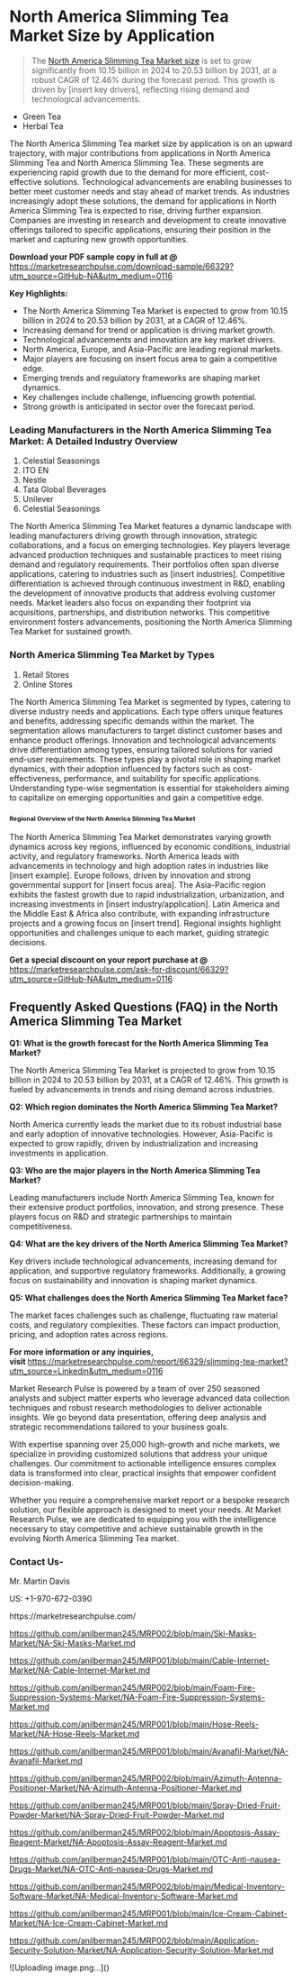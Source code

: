 <h1>North America Slimming Tea Market&nbsp;Size by Application</h1><blockquote><p>The <a href="https://marketresearchpulse.com/download-sample/66329?utm_source=GitHub-NA&amp;utm_medium=0116">North America Slimming Tea Market size</a> is set to grow significantly from 10.15 billion in 2024 to 20.53 billion by 2031, at a robust CAGR of 12.46% during the forecast period. This growth is driven by [insert key drivers], reflecting rising demand and technological advancements.</p></blockquote><ul><li>Green Tea<li> Herbal Tea</li></ul><p>The North America Slimming Tea market size by application is on an upward trajectory, with major contributions from applications in North America Slimming Tea and North America Slimming Tea. These segments are experiencing rapid growth due to the demand for more efficient, cost-effective solutions. Technological advancements are enabling businesses to better meet customer needs and stay ahead of market trends. As industries increasingly adopt these solutions, the demand for applications in North America Slimming Tea is expected to rise, driving further expansion. Companies are investing in research and development to create innovative offerings tailored to specific applications, ensuring their position in the market and capturing new growth opportunities.</p><p><strong>Download your PDF sample copy in full at @ </strong><a href="https://marketresearchpulse.com/download-sample/66329?utm_source=GitHub-NA&amp;utm_medium=0116">https://marketresearchpulse.com/download-sample/66329?utm_source=GitHub-NA&amp;utm_medium=0116</a></p><p><strong>Key Highlights: </strong></p><ul><li>The North America Slimming Tea Market is expected to grow from 10.15 billion in 2024 to 20.53 billion by 2031, at a CAGR of 12.46%.</li><li>Increasing demand for trend or application is driving market growth.</li><li>Technological advancements and innovation are key market drivers.</li><li>North America, Europe, and Asia-Pacific are leading regional markets.</li><li>Major players are focusing on insert focus area to gain a competitive edge.</li><li>Emerging trends and regulatory frameworks are shaping market dynamics.</li><li>Key challenges include challenge, influencing growth potential.</li><li>Strong growth is anticipated in sector over the forecast period.</li></ul><h3>Leading Manufacturers in the North America Slimming Tea Market: A Detailed Industry Overview</h3><ol><li>Celestial Seasonings</li><li>ITO EN</li><li>Nestle</li><li>Tata Global Beverages</li><li>Unilever</li><li>Celestial Seasonings</li></ol><div class="flex max-w-full flex-col flex-grow"><div class="min-h-8 text-message flex w-full flex-col items-end gap-2 whitespace-normal break-words [.text-message+&amp;]:mt-5" dir="auto" data-message-author-role="assistant" data-message-id="fd8432e4-4910-450d-b182-61b7bfb0a01f" data-message-model-slug="gpt-4o"><div class="flex w-full flex-col gap-1 empty:hidden first:pt-[3px]"><div class="markdown prose w-full break-words dark:prose-invert light"><p>The North America Slimming Tea Market features a dynamic landscape with leading manufacturers driving growth through innovation, strategic collaborations, and a focus on emerging technologies. Key players leverage advanced production techniques and sustainable practices to meet rising demand and regulatory requirements. Their portfolios often span diverse applications, catering to industries such as [insert industries]. Competitive differentiation is achieved through continuous investment in R&amp;D, enabling the development of innovative products that address evolving customer needs. Market leaders also focus on expanding their footprint via acquisitions, partnerships, and distribution networks. This competitive environment fosters advancements, positioning the North America Slimming Tea Market for sustained growth.</p></div></div></div></div><h3>North America Slimming Tea Market by Types</h3><ol><li>Retail Stores<li> Online Stores</li></ol><div class="flex max-w-full flex-col flex-grow"><div class="min-h-8 text-message flex w-full flex-col items-end gap-2 whitespace-normal break-words [.text-message+&amp;]:mt-5" dir="auto" data-message-author-role="assistant" data-message-id="084470be-0bb7-4664-bddf-5156b4f41249" data-message-model-slug="gpt-4o-mini"><div class="flex w-full flex-col gap-1 empty:hidden first:pt-[3px]"><div class="markdown prose w-full break-words dark:prose-invert light"><p>The North America Slimming Tea Market is segmented by types, catering to diverse industry needs and applications. Each type offers unique features and benefits, addressing specific demands within the market. The segmentation allows manufacturers to target distinct customer bases and enhance product offerings. Innovation and technological advancements drive differentiation among types, ensuring tailored solutions for varied end-user requirements. These types play a pivotal role in shaping market dynamics, with their adoption influenced by factors such as cost-effectiveness, performance, and suitability for specific applications. Understanding type-wise segmentation is essential for stakeholders aiming to capitalize on emerging opportunities and gain a competitive edge.</p></div></div></div></div><h3><span style="font-size: 11px;">Regional Overview of the North America Slimming Tea Market</span></h3><div class="flex max-w-full flex-col flex-grow"><div class="min-h-8 text-message flex w-full flex-col items-end gap-2 whitespace-normal break-words [.text-message+&amp;]:mt-5" dir="auto" data-message-author-role="assistant" data-message-id="e9038762-ce64-4e30-91c9-9bd413514231" data-message-model-slug="gpt-4o-mini"><div class="flex w-full flex-col gap-1 empty:hidden first:pt-[3px]"><div class="markdown prose w-full break-words dark:prose-invert light"><p>The North America Slimming Tea Market demonstrates varying growth dynamics across key regions, influenced by economic conditions, industrial activity, and regulatory frameworks. North America leads with advancements in technology and high adoption rates in industries like [insert example]. Europe follows, driven by innovation and strong governmental support for [insert focus area]. The Asia-Pacific region exhibits the fastest growth due to rapid industrialization, urbanization, and increasing investments in [insert industry/application]. Latin America and the Middle East &amp; Africa also contribute, with expanding infrastructure projects and a growing focus on [insert trend]. Regional insights highlight opportunities and challenges unique to each market, guiding strategic decisions.</p></div></div></div></div><p><strong>Get a special discount on your report purchase at @ </strong><a href="https://marketresearchpulse.com/ask-for-discount/66329?utm_source=GitHub-NA&amp;utm_medium=0116">https://marketresearchpulse.com/ask-for-discount/66329?utm_source=GitHub-NA&amp;utm_medium=0116</a></p><h2>Frequently Asked Questions (FAQ) in the North America Slimming Tea Market</h2><p><strong>Q1: What is the growth forecast for the North America Slimming Tea Market?</strong></p><p>The North America Slimming Tea Market is projected to grow from 10.15 billion in 2024 to 20.53 billion by 2031, at a CAGR of 12.46%. This growth is fueled by advancements in trends and rising demand across industries.</p><p><strong>Q2: Which region dominates the North America Slimming Tea Market?</strong></p><p>North America currently leads the market due to its robust industrial base and early adoption of innovative technologies. However, Asia-Pacific is expected to grow rapidly, driven by industrialization and increasing investments in application.</p><p><strong>Q3: Who are the major players in the North America Slimming Tea Market?</strong></p><p>Leading manufacturers include North America Slimming Tea, known for their extensive product portfolios, innovation, and strong presence. These players focus on R&amp;D and strategic partnerships to maintain competitiveness.</p><p><strong>Q4: What are the key drivers of the North America Slimming Tea Market?</strong></p><p>Key drivers include technological advancements, increasing demand for application, and supportive regulatory frameworks. Additionally, a growing focus on sustainability and innovation is shaping market dynamics.</p><p><strong>Q5: What challenges does the North America Slimming Tea Market face?</strong></p><p>The market faces challenges such as challenge, fluctuating raw material costs, and regulatory complexities. These factors can impact production, pricing, and adoption rates across regions.</p><p><strong>For more information or any inquiries, visit&nbsp;</strong><a href="https://marketresearchpulse.com/report/66329/slimming-tea-market?utm_source=Linkedin&utm_medium=0116">https://marketresearchpulse.com/report/66329/slimming-tea-market?utm_source=Linkedin&utm_medium=0116</a></p><p>Market Research Pulse is powered by a team of over 250 seasoned analysts and subject matter experts who leverage advanced data collection techniques and robust research methodologies to deliver actionable insights. We go beyond data presentation, offering deep analysis and strategic recommendations tailored to your business goals.</p><p>With expertise spanning over 25,000 high-growth and niche markets, we specialize in providing customized solutions that address your unique challenges. Our commitment to actionable intelligence ensures complex data is transformed into clear, practical insights that empower confident decision-making.</p><p>Whether you require a comprehensive market report or a bespoke research solution, our flexible approach is designed to meet your needs. At Market Research Pulse, we are dedicated to equipping you with the intelligence necessary to stay competitive and achieve sustainable growth in the evolving North America Slimming Tea market.</p><h3><strong>Contact Us-</strong></h3><p>Mr. Martin Davis</p><p>US: +1-970-672-0390</p><p>https://marketresearchpulse.com/</p><p><a href="https://github.com/anilberman245/MRP002/blob/main/Ski-Masks-Market/NA-Ski-Masks-Market.md">https://github.com/anilberman245/MRP002/blob/main/Ski-Masks-Market/NA-Ski-Masks-Market.md</a></p><p><a href="https://github.com/anilberman245/MRP001/blob/main/Cable-Internet-Market/NA-Cable-Internet-Market.md">https://github.com/anilberman245/MRP001/blob/main/Cable-Internet-Market/NA-Cable-Internet-Market.md</a></p><p><a href="https://github.com/anilberman245/MRP002/blob/main/Foam-Fire-Suppression-Systems-Market/NA-Foam-Fire-Suppression-Systems-Market.md">https://github.com/anilberman245/MRP002/blob/main/Foam-Fire-Suppression-Systems-Market/NA-Foam-Fire-Suppression-Systems-Market.md</a></p><p><a href="https://github.com/anilberman245/MRP001/blob/main/Hose-Reels-Market/NA-Hose-Reels-Market.md">https://github.com/anilberman245/MRP001/blob/main/Hose-Reels-Market/NA-Hose-Reels-Market.md</a></p><p><a href="https://github.com/anilberman245/MRP001/blob/main/Avanafil-Market/NA-Avanafil-Market.md">https://github.com/anilberman245/MRP001/blob/main/Avanafil-Market/NA-Avanafil-Market.md</a></p><p><a href="https://github.com/anilberman245/MRP002/blob/main/Azimuth-Antenna-Positioner-Market/NA-Azimuth-Antenna-Positioner-Market.md">https://github.com/anilberman245/MRP002/blob/main/Azimuth-Antenna-Positioner-Market/NA-Azimuth-Antenna-Positioner-Market.md</a></p><p><a href="https://github.com/anilberman245/MRP001/blob/main/Spray-Dried-Fruit-Powder-Market/NA-Spray-Dried-Fruit-Powder-Market.md">https://github.com/anilberman245/MRP001/blob/main/Spray-Dried-Fruit-Powder-Market/NA-Spray-Dried-Fruit-Powder-Market.md</a></p><p><a href="https://github.com/anilberman245/MRP002/blob/main/Apoptosis-Assay-Reagent-Market/NA-Apoptosis-Assay-Reagent-Market.md">https://github.com/anilberman245/MRP002/blob/main/Apoptosis-Assay-Reagent-Market/NA-Apoptosis-Assay-Reagent-Market.md</a></p><p><a href="https://github.com/anilberman245/MRP001/blob/main/OTC-Anti-nausea-Drugs-Market/NA-OTC-Anti-nausea-Drugs-Market.md">https://github.com/anilberman245/MRP001/blob/main/OTC-Anti-nausea-Drugs-Market/NA-OTC-Anti-nausea-Drugs-Market.md</a></p><p><a href="https://github.com/anilberman245/MRP002/blob/main/Medical-Inventory-Software-Market/NA-Medical-Inventory-Software-Market.md">https://github.com/anilberman245/MRP002/blob/main/Medical-Inventory-Software-Market/NA-Medical-Inventory-Software-Market.md</a></p><p><a href="https://github.com/anilberman245/MRP001/blob/main/Ice-Cream-Cabinet-Market/NA-Ice-Cream-Cabinet-Market.md">https://github.com/anilberman245/MRP001/blob/main/Ice-Cream-Cabinet-Market/NA-Ice-Cream-Cabinet-Market.md</a></p><p><a href="https://github.com/anilberman245/MRP002/blob/main/Application-Security-Solution-Market/NA-Application-Security-Solution-Market.md">https://github.com/anilberman245/MRP002/blob/main/Application-Security-Solution-Market/NA-Application-Security-Solution-Market.md</a></p>
![Uploading image.png…]()
